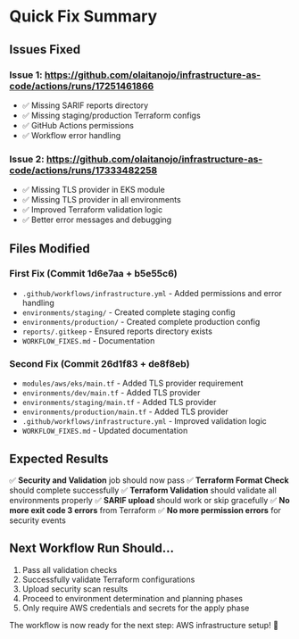 # Quick Fix Summary

## Issues Fixed

### Issue 1: https://github.com/olaitanojo/infrastructure-as-code/actions/runs/17251461866
- ✅ Missing SARIF reports directory 
- ✅ Missing staging/production Terraform configs
- ✅ GitHub Actions permissions
- ✅ Workflow error handling

### Issue 2: https://github.com/olaitanojo/infrastructure-as-code/actions/runs/17333482258  
- ✅ Missing TLS provider in EKS module
- ✅ Missing TLS provider in all environments
- ✅ Improved Terraform validation logic
- ✅ Better error messages and debugging

## Files Modified

### First Fix (Commit 1d6e7aa + b5e55c6)
- `.github/workflows/infrastructure.yml` - Added permissions and error handling
- `environments/staging/` - Created complete staging config
- `environments/production/` - Created complete production config  
- `reports/.gitkeep` - Ensured reports directory exists
- `WORKFLOW_FIXES.md` - Documentation

### Second Fix (Commit 26d1f83 + de8f8eb)
- `modules/aws/eks/main.tf` - Added TLS provider requirement
- `environments/dev/main.tf` - Added TLS provider
- `environments/staging/main.tf` - Added TLS provider  
- `environments/production/main.tf` - Added TLS provider
- `.github/workflows/infrastructure.yml` - Improved validation logic
- `WORKFLOW_FIXES.md` - Updated documentation

## Expected Results

✅ **Security and Validation** job should now pass
✅ **Terraform Format Check** should complete successfully
✅ **Terraform Validation** should validate all environments properly
✅ **SARIF upload** should work or skip gracefully
✅ **No more exit code 3 errors** from Terraform
✅ **No more permission errors** for security events

## Next Workflow Run Should...

1. Pass all validation checks
2. Successfully validate Terraform configurations
3. Upload security scan results 
4. Proceed to environment determination and planning phases
5. Only require AWS credentials and secrets for the apply phase

The workflow is now ready for the next step: AWS infrastructure setup! 🚀
